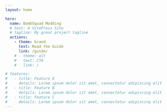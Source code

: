```yaml
---
layout: home

hero:
  name: BombSquad Modding
  # text: A VitePress Site
  # tagline: My great project tagline
  actions:
    - theme: brand
      text: Read the Guide
      link: /guide/
    # - theme: alt
    #   text: CTA
    #   link: /

# features:
#   - title: Feature A
#     details: Lorem ipsum dolor sit amet, consectetur adipiscing elit
#   - title: Feature B
#     details: Lorem ipsum dolor sit amet, consectetur adipiscing elit
#   - title: Feature C
#     details: Lorem ipsum dolor sit amet, consectetur adipiscing elit
---
```


